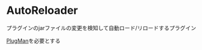 # AutoReloader

プラグインのjarファイルの変更を検知して自動ロード/リロードするプラグイン

[PlugMan](https://github.com/TheBlackEntity/PlugMan/)を必要とする
